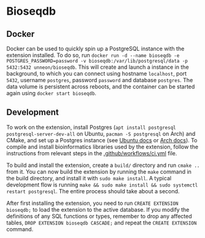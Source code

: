 # Bioseqdb

## Docker

Docker can be used to quickly spin up a PostgreSQL instance with the extension installed. To do so, run `docker run -d --name bioseqdb -e POSTGRES_PASSWORD=password -v bioseqdb:/var/lib/postgresql/data -p 5432:5432 unneon/bioseqdb`. This will create and launch a instance in the background, to which you can connect using hostname `localhost`, port `5432`, username `postgres`, password `password` and database `postgres`. The data volume is persistent across reboots, and the container can be started again using `docker start bioseqdb`.

## Development

To work on the extension, install Postgres (`apt install postgresql postgresql-server-dev-all` on Ubuntu, `pacman -S postgresql` on Arch) and CMake, and set up a Postgres instance (see [Ubuntu docs](https://ubuntu.com/server/docs/databases-postgresql) or [Arch docs](https://wiki.archlinux.org/title/PostgreSQL)). To compile and install bioinformatics libraries used by the extension, follow the instructions from relevant steps in the [.github/workflows/ci.yml](.github/workflows/ci.yml) file.

To build and install the extension, create a `build/` directory and run `cmake ..` from it. You can now build the extension by running the `make` command in the build directory, and install it with `sudo make install`. A typical development flow is running `make && sudo make install && sudo systemctl restart postgresql`. The entire process should take about a second.

After first installing the extension, you need to run `CREATE EXTENSION bioseqdb;` to load the extension to the active database. If you modify the definitions of any SQL functions or types, remember to drop any affected tables, `DROP EXTENSION bioseqdb CASCADE;` and repeat the `CREATE EXTENSION` command.
